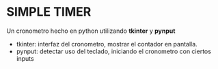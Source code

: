 # SIMPLE TIMER
Un cronometro hecho en python utilizando **tkinter** y **pynput**
- tkinter: interfaz del cronometro, mostrar el contador en pantalla.
- pynput: detectar uso del teclado, iniciando el cronometro con ciertos inputs
